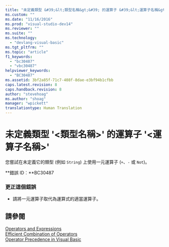 ```yaml
---
title: "未定義類型 &#39;&lt;類型名稱&gt;&#39; 的運算子 &#39;&lt;運算子名稱&gt;&#39; | Microsoft Docs"
ms.custom: ""
ms.date: "11/16/2016"
ms.prod: "visual-studio-dev14"
ms.reviewer: ""
ms.suite: ""
ms.technology: 
  - "devlang-visual-basic"
ms.tgt_pltfrm: ""
ms.topic: "article"
f1_keywords: 
  - "bc30487"
  - "vbc30487"
helpviewer_keywords: 
  - "BC30487"
ms.assetid: 3bf2a85f-71c7-408f-8dae-e3bf94b1cfbb
caps.latest.revision: 8
caps.handback.revision: 8
author: "stevehoag"
ms.author: "shoag"
manager: "wpickett"
translationtype: Human Translation
---
```

# 未定義類型 &#39;&lt;類型名稱&gt;&#39; 的運算子 &#39;&lt;運算子名稱&gt;&#39;
您嘗試在未定義它的類型 \(例如 `String`\) 上使用一元運算子 \(`+`、`-` 或 `Not`\)。  
  
 **錯誤 ID︰**BC30487  
  
### 更正這個錯誤  
  
-   請將一元運算子取代為運算式的適當運算子。  
  
## 請參閱  
 [Operators and Expressions](../../visual-basic/programming-guide/language-features/operators-and-expressions/index.md)   
 [Efficient Combination of Operators](../../visual-basic/programming-guide/language-features/operators-and-expressions/efficient-combination-of-operators.md)   
 [Operator Precedence in Visual Basic](../../visual-basic/language-reference/operators/operator-precedence.md)